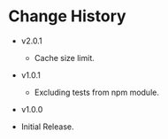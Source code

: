# Change History

- v2.0.1

  - Cache size limit.

- v1.0.1

  - Excluding tests from npm module.

- v1.0.0

- Initial Release.

